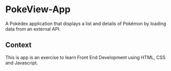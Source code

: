 # PokeView-App

A Pokédex application that displays a list and details of Pokémon by loading data from an external API.

## Context

This is app is an exercise to learn Front End Development using HTML, CSS and Javascript. 
